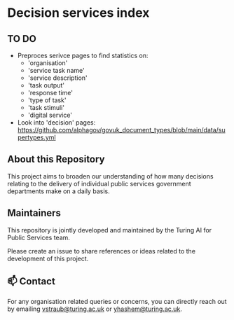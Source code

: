 # Decision services index

## TO DO 

- Preproces serivce pages to find statistics on:
  - 'organisation'
  - 'service task name'
  - 'service description'
  - 'task output'
  - 'response time'
  - 'type of task'
  - 'task stimuli'
  - 'digital service'
- Look into 'decision' pages: https://github.com/alphagov/govuk_document_types/blob/main/data/supertypes.yml


## About this Repository

This project aims to broaden our understanding of how many decisions relating to the delivery of individual public services government departments make on a daily basis.

## Maintainers

This repository is jointly developed and maintained by the Turing AI for Public Services team.

Please create an issue to share references or ideas related to the development of this project.


📫 Contact
---

For any organisation related queries or concerns, you can directly reach out by emailing [vstraub@turing.ac.uk](mailto:vstraub@turing.ac.uk) or [yhashem@turing.ac.uk](mailto:yhashem@turing.ac.uk). 

